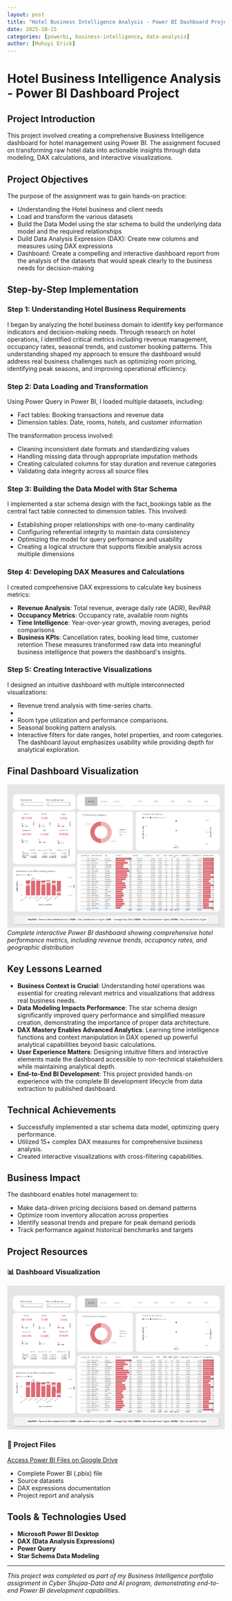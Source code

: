 ```yaml
---
layout: post
title: "Hotel Business Intelligence Analysis - Power BI Dashboard Project"
date: 2025-10-15
categories: [powerbi, business-intelligence, data-analysis]
author: [Muhuyi Erick]
---
```


# Hotel Business Intelligence Analysis - Power BI Dashboard Project
## Project Introduction
This project involved creating a comprehensive Business Intelligence dashboard for hotel management using Power BI. The assignment focused on transforming raw hotel data into actionable insights through data modeling, DAX calculations, and interactive visualizations.


## Project Objectives
The purpose of the assignment was to gain hands-on practice:
- Understanding the Hotel business and client needs
- Load and transform the various datasets
- Build the Data Model using the star schema to build the underlying data model and the required relationships
- Duild Data Analysis Expression (DAX): Create new columns and measures using DAX expressions
- Dashboard: Create a compelling and interactive dashboard report from the analysis of the datasets that would speak clearly to the business needs for decision-making

## Step-by-Step Implementation
### Step 1: Understanding Hotel Business Requirements
I began by analyzing the hotel business domain to identify key performance indicators and decision-making needs. Through research on hotel operations, I identified critical metrics including revenue management, occupancy rates, seasonal trends, and customer booking patterns. This understanding shaped my approach to ensure the dashboard would address real business challenges such as optimizing room pricing, identifying peak seasons, and improving operational efficiency.

### Step 2: Data Loading and Transformation
Using Power Query in Power BI, I loaded multiple datasets, including:
- Fact tables: Booking transactions and revenue data
- Dimension tables: Date, rooms, hotels, and customer information

The transformation process involved:
- Cleaning inconsistent date formats and standardizing values
- Handling missing data through appropriate imputation methods
- Creating calculated columns for stay duration and revenue categories
- Validating data integrity across all source files

### Step 3: Building the Data Model with Star Schema
I implemented a star schema design with the fact_bookings table as the central fact table connected to dimension tables. This involved:
- Establishing proper relationships with one-to-many cardinality
- Configuring referential integrity to maintain data consistency
- Optimizing the model for query performance and usability
- Creating a logical structure that supports flexible analysis across multiple dimensions

### Step 4: Developing DAX Measures and Calculations
I created comprehensive DAX expressions to calculate key business metrics:
- **Revenue Analysis**: Total revenue, average daily rate (ADR), RevPAR
- **Occupancy Metrics**: Occupancy rate, available room nights
- **Time Intelligence**: Year-over-year growth, moving averages, period comparisons
- **Business KPIs**: Cancellation rates, booking lead time, customer retention
These measures transformed raw data into meaningful business intelligence that powers the dashboard's insights.

### Step 5: Creating Interactive Visualizations
I designed an intuitive dashboard with multiple interconnected visualizations:
- Revenue trend analysis with time-series charts.
- 
- Room type utilization and performance comparisons.
- Seasonal booking pattern analysis.
- Interactive filters for date ranges, hotel properties, and room categories.
The dashboard layout emphasizes usability while providing depth for analytical exploration.

## Final Dashboard Visualization

![Hotel Business Intelligence Dashboard](/assets/hotel_business_intelligence_dashboard.png)
*Complete interactive Power BI dashboard showing comprehensive hotel performance metrics, including revenue trends, occupancy rates, and geographic distribution*

## Key Lessons Learned
- **Business Context is Crucial**: Understanding hotel operations was essential for creating relevant metrics and visualizations that address real business needs.
- **Data Modeling Impacts Performance**: The star schema design significantly improved query performance and simplified measure creation, demonstrating the importance of proper data architecture.
- **DAX Mastery Enables Advanced Analytics**: Learning time intelligence functions and context manipulation in DAX opened up powerful analytical capabilities beyond basic calculations.
- **User Experience Matters**: Designing intuitive filters and interactive elements made the dashboard accessible to non-technical stakeholders while maintaining analytical depth.
- **End-to-End BI Development**: This project provided hands-on experience with the complete BI development lifecycle from data extraction to published dashboard.

## Technical Achievements
- Successfully implemented a star schema data model, optimizing query performance.
- Utilized 15+ complex DAX measures for comprehensive business analysis.
- Created interactive visualizations with cross-filtering capabilities.

## Business Impact
The dashboard enables hotel management to:
- Make data-driven pricing decisions based on demand patterns
- Optimize room inventory allocation across properties
- Identify seasonal trends and prepare for peak demand periods
- Track performance against historical benchmarks and targets

## Project Resources

### 📊 Dashboard Visualization
![Hotel BI Dashboard Preview](/assets/hotel_business_intelligence_dashboard.png)

### 📁 Project Files
[Access Power BI Files on Google Drive](https://drive.google.com/drive/folders/1Ayd2OsHS538Pdz8dHQwzBlmBWnStaJtj?usp=sharing)
- Complete Power BI (.pbix) file
- Source datasets
- DAX expressions documentation
- Project report and analysis

## Tools & Technologies Used
- **Microsoft Power BI Desktop**
- **DAX (Data Analysis Expressions)**
- **Power Query**
- **Star Schema Data Modeling**

---

*This project was completed as part of my Business Intelligence portfolio assignment in Cyber Shujaa-Data and AI program, demonstrating end-to-end Power BI development capabilities.*
